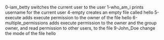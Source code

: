 0-iam_betty switches the current user to the user
 1-who_am_i prints username for the current user
4-empty creates an empty file called hello
5-execute adds execute permission to the owner of the file hello
6-multiple_permissions adds execute permission to the owner and the group owner, and read permission to other users, to the file
9-John_Doe change the mode of the file hello
